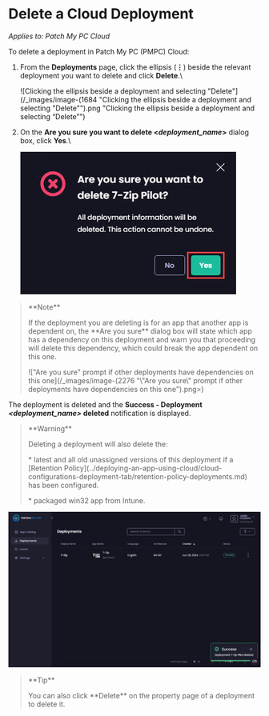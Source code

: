# Delete a Cloud Deployment

_Applies to: Patch My PC Cloud_

To delete a deployment in Patch My PC (PMPC) Cloud:

1.  From the **Deployments** page, click the ellipsis (**⋮**) beside the relevant deployment you want to delete and click **Delete**.\


    ![Clicking the ellipsis beside a deployment and selecting "Delete"](/_images/image-(1684 "Clicking the ellipsis beside a deployment and selecting \"Delete\"").png "Clicking the ellipsis beside a deployment and selecting “Delete”")


2.  On the **Are you sure you want to delete <**_**deployment\_name**_**>** dialog box, click **Yes**.\


    ![](/_images/image-(869).png "")



<blockquote class="wp-block-quote">
<p>**Note**</p>
<p>If the deployment you are deleting is for an app that another app is dependent on, the **Are you sure** dialog box will state which app has a dependency on this deployment and warn you that proceeding will delete this dependency, which could break the app dependent on this one.</p>
<p>!["Are you sure" prompt if other deployments have dependencies on this one](/_images/image-(2276 "\"Are you sure\" prompt if other deployments have dependencies on this one").png>)</p>
</blockquote>

The deployment is deleted and the **Success - Deployment&#x20;**_**\<deployment\_name>**_**&#x20;deleted** notification is displayed.

<blockquote class="wp-block-quote">
<p>**Warning**</p>
<p>Deleting a deployment will also delete the:</p>
<p>* latest and all old unassigned versions of this deployment if a [Retention Policy](../deploying-an-app-using-cloud/cloud-configurations-deployment-tab/retention-policy-deployments.md) has been configured.</p>
<p>* packaged win32 app from Intune.</p>
</blockquote>

![](/_images/image-(1685).png "")

<blockquote class="wp-block-quote">
<p>**Tip**</p>
<p>You can also click **Delete** on the property page of a deployment to delete it.</p>
</blockquote>
